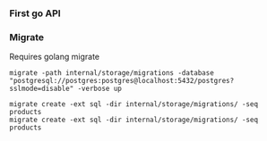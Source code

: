 ### First go API

### Migrate

Requires golang migrate

```
migrate -path internal/storage/migrations -database "postgresql://postgres:postgres@localhost:5432/postgres?sslmode=disable" -verbose up
```

```
migrate create -ext sql -dir internal/storage/migrations/ -seq products
migrate create -ext sql -dir internal/storage/migrations/ -seq products
```
